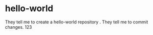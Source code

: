hello-world
===========

They tell me to create a hello-world repository .
They tell me to commit changes.
123
